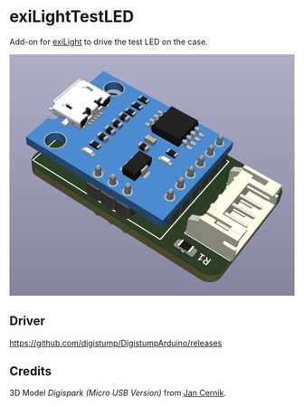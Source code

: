 # exiLightTestLED

Add-on for [exiLight](https://github.com/foorschtbar/exiLight) to drive the test LED on the case.

![](./.github/image.png)

## Driver

https://github.com/digistump/DigistumpArduino/releases

## Credits

3D Model _Digispark (Micro USB Version)_ from [Jan Cernik](https://grabcad.com/library/digispark-attiny85-micro-usb-version-1).
